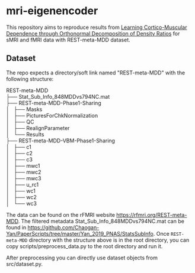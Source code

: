 # mri-eigenencoder
This repository aims to reproduce results from [Learning Cortico-Muscular Dependence through
Orthonormal Decomposition of Density Ratios](https://arxiv.org/pdf/2410.14697) for sMRI and fMRI data with REST-meta-MDD dataset.

## Dataset
The repo expects a directory/soft link named "REST-meta-MDD" with the following structure:

REST-meta-MDD  
├── Stat_Sub_Info_848MDDvs794NC.mat  
├── REST-meta-MDD-Phase1-Sharing  
│   ├── Masks  
│   ├── PicturesForChkNormalization  
│   ├── QC  
│   ├── RealignParameter  
│   └── Results  
├── REST-meta-MDD-VBM-Phase1-Sharing  
│   ├── c1  
│   ├── c2  
│   ├── c3  
│   ├── mwc1  
│   ├── mwc2  
│   ├── mwc3  
│   ├── u_rc1  
│   ├── wc1  
│   ├── wc2  
│   └── wc3  

The data can be found on the rFMRI website https://rfmri.org/REST-meta-MDD. The filtered metadata Stat_Sub_Info_848MDDvs794NC.mat can be found in https://github.com/Chaogan-Yan/PaperScripts/tree/master/Yan_2019_PNAS/StatsSubInfo. Once `REST-meta-MDD` directory with the structure above is in the root directory, you can copy scripts/preprocess_data.py to the root directory and run it.

After preprocessing you can directly use dataset objects from src/dataset.py.